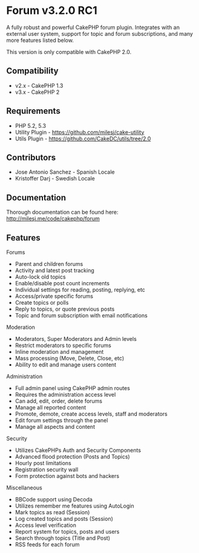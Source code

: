 # Forum v3.2.0 RC1 #

A fully robust and powerful CakePHP forum plugin. Integrates with an external user system, support for topic and forum subscriptions, and many more features listed below.

This version is only compatible with CakePHP 2.0.

## Compatibility ##

* v2.x - CakePHP 1.3
* v3.x - CakePHP 2

## Requirements ##

* PHP 5.2, 5.3
* Utility Plugin - https://github.com/milesj/cake-utility
* Utils Plugin - https://github.com/CakeDC/utils/tree/2.0

## Contributors ##

* Jose Antonio Sanchez - Spanish Locale
* Kristoffer Darj - Swedish Locale

## Documentation ##

Thorough documentation can be found here: http://milesj.me/code/cakephp/forum

## Features ##

Forums

* Parent and children forums
* Activity and latest post tracking
* Auto-lock old topics
* Enable/disable post count increments
* Individual settings for reading, posting, replying, etc
* Access/private specific forums
* Create topics or polls
* Reply to topics, or quote previous posts
* Topic and forum subscription with email notifications

Moderation

* Moderators, Super Moderators and Admin levels
* Restrict moderators to specific forums
* Inline moderation and management
* Mass processing (Move, Delete, Close, etc)
* Ability to edit and manage users content

Administration

* Full admin panel using CakePHP admin routes
* Requires the administration access level
* Can add, edit, order, delete forums
* Manage all reported content
* Promote, demote, create access levels, staff and moderators
* Edit forum settings through the panel
* Manage all aspects and content

Security

* Utilizes CakePHPs Auth and Security Components
* Advanced flood protection (Posts and Topics)
* Hourly post limitations
* Registration security wall
* Form protection against bots and hackers

Miscellaneous

* BBCode support using Decoda
* Utilizes remember me features using AutoLogin
* Mark topics as read (Session)
* Log created topics and posts (Session)
* Access level verification
* Report system for topics, posts and users
* Search through topics (Title and Post)
* RSS feeds for each forum
